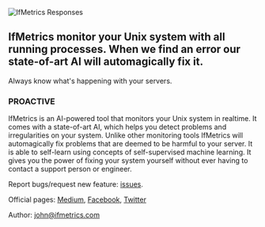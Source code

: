 ![IfMetrics Responses](https://ifmetrics.com/images/ifmetrics-responses.png)

## IfMetrics monitor your Unix system with all running processes. When we find an error our state-of-art AI will automagically fix it.
Always know what's happening with your servers.

### PROACTIVE
IfMetrics is an AI-powered tool that monitors your Unix system in realtime. It comes with a state-of-art AI, which helps you detect problems and irregularities on your system. Unlike other monitoring tools IfMetrics will automagically fix problems that are deemed to be harmful to your server. It is able to self-learn using concepts of self-supervised machine learning. It gives you the power of fixing your system yourself without ever having to contact a support person or engineer.

Report bugs/request new feature: [issues](https://github.com/TablePlus/TablePlus/issues).

Official pages: [Medium](http://medium.com/@ifmetrics), [Facebook](http://facebook.com/ifmetrics), [Twitter](http://twitter.com/ifmetrics)

Author: john@ifmetrics.com
